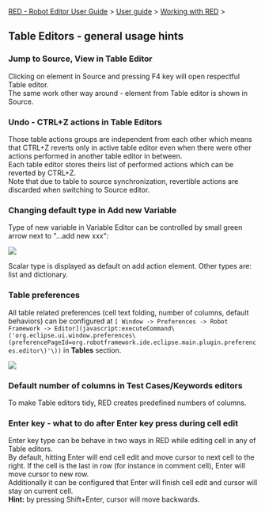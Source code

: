 [RED - Robot Editor User Guide](..\\..\\..\\) > [User
guide](..\\..\\user_guide.md) > [Working with
RED](..\\..\\working_with_RED.md) >

## Table Editors - general usage hints

### Jump to Source, View in Table Editor

Clicking on element in Source and pressing F4 key will open respectful Table
editor.  
The same work other way around - element from Table editor is shown in Source.

### Undo - CTRL+Z actions in Table Editors

Those table actions groups are independent from each other which means that
CTRL+Z reverts only in active table editor even when there were other actions
performed in another table editor in between.  
Each table editor stores theirs list of performed actions which can be
reverted by CTRL+Z.  
Note that due to table to source synchronization, revertible actions are
discarded when switching to Source editor.

### Changing default type in Add new Variable

Type of new variable in Variable Editor can be controlled by small green arrow
next to "...add new xxx":  
  
![](images/add_new_var.png)  
  
Scalar type is displayed as default on add action element. Other types are:
list and dictionary.  

### Table preferences

All table related preferences (cell text folding, number of columns, default
behaviors) can be configured at `[ Window -> Preferences -> Robot Framework ->
Editor](javascript:executeCommand\('org.eclipse.ui.window.preferences\(preferencePageId=org.robotframework.ide.eclipse.main.plugin.preferences.editor\)'\))`
in **Tables** section.  
  
![](images/table_preferences.png)  
  

### Default number of columns in Test Cases/Keywords editors

To make Table editors tidy, RED creates predefined numbers of columns.  

### Enter key - what to do after Enter key press during cell edit

Enter key type can be behave in two ways in RED while editing cell in any of
Table editors.  
By default, hitting Enter will end cell edit and move cursor to next cell to
the right. If the cell is the last in row (for instance in comment cell),
Enter will move cursor to new row.  
Additionally it can be configured that Enter will finish cell edit and cursor
will stay on current cell.  
**Hint:** by pressing Shift+Enter, cursor will move backwards.

